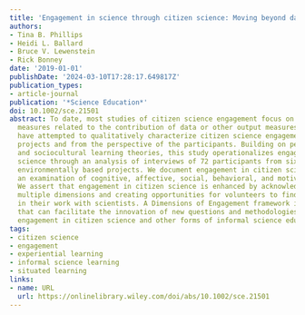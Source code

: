 ```yaml
---
title: 'Engagement in science through citizen science: Moving beyond data collection'
authors:
- Tina B. Phillips
- Heidi L. Ballard
- Bruce V. Lewenstein
- Rick Bonney
date: '2019-01-01'
publishDate: '2024-03-10T17:28:17.649817Z'
publication_types:
- article-journal
publication: '*Science Education*'
doi: 10.1002/sce.21501
abstract: To date, most studies of citizen science engagement focus on quantifiable
  measures related to the contribution of data or other output measures. Few studies
  have attempted to qualitatively characterize citizen science engagement across multiple
  projects and from the perspective of the participants. Building on pertinent literature
  and sociocultural learning theories, this study operationalizes engagement in citizen
  science through an analysis of interviews of 72 participants from six different
  environmentally based projects. We document engagement in citizen science through
  an examination of cognitive, affective, social, behavioral, and motivational dimensions.
  We assert that engagement in citizen science is enhanced by acknowledging these
  multiple dimensions and creating opportunities for volunteers to find personal relevance
  in their work with scientists. A Dimensions of Engagement framework is presented
  that can facilitate the innovation of new questions and methodologies for studying
  engagement in citizen science and other forms of informal science education.
tags:
- citizen science
- engagement
- experiential learning
- informal science learning
- situated learning
links:
- name: URL
  url: https://onlinelibrary.wiley.com/doi/abs/10.1002/sce.21501
---
```

